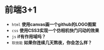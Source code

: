 # 前端3+1
- `html` **使用canvas画一个github的LOGO图案**
- `css` **使用CSS3实现一个仿相机快门闪动的效果**
- `js` **if有作用域吗？**
- `软技能` **如果你连续几天熬夜，你会怎么样？**

